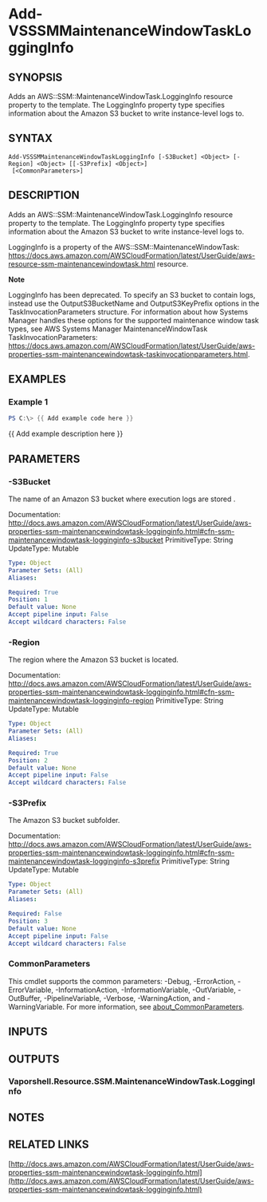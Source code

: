 # Add-VSSSMMaintenanceWindowTaskLoggingInfo

## SYNOPSIS
Adds an AWS::SSM::MaintenanceWindowTask.LoggingInfo resource property to the template.
The LoggingInfo property type specifies information about the Amazon S3 bucket to write instance-level logs to.

## SYNTAX

```
Add-VSSSMMaintenanceWindowTaskLoggingInfo [-S3Bucket] <Object> [-Region] <Object> [[-S3Prefix] <Object>]
 [<CommonParameters>]
```

## DESCRIPTION
Adds an AWS::SSM::MaintenanceWindowTask.LoggingInfo resource property to the template.
The LoggingInfo property type specifies information about the Amazon S3 bucket to write instance-level logs to.

LoggingInfo is a property of the AWS::SSM::MaintenanceWindowTask: https://docs.aws.amazon.com/AWSCloudFormation/latest/UserGuide/aws-resource-ssm-maintenancewindowtask.html resource.

**Note**

LoggingInfo has been deprecated.
To specify an S3 bucket to contain logs, instead use the OutputS3BucketName and OutputS3KeyPrefix options in the TaskInvocationParameters structure.
For information about how Systems Manager handles these options for the supported maintenance window task types, see AWS Systems Manager MaintenanceWindowTask TaskInvocationParameters: https://docs.aws.amazon.com/AWSCloudFormation/latest/UserGuide/aws-properties-ssm-maintenancewindowtask-taskinvocationparameters.html.

## EXAMPLES

### Example 1
```powershell
PS C:\> {{ Add example code here }}
```

{{ Add example description here }}

## PARAMETERS

### -S3Bucket
The name of an Amazon S3 bucket where execution logs are stored .

Documentation: http://docs.aws.amazon.com/AWSCloudFormation/latest/UserGuide/aws-properties-ssm-maintenancewindowtask-logginginfo.html#cfn-ssm-maintenancewindowtask-logginginfo-s3bucket
PrimitiveType: String
UpdateType: Mutable

```yaml
Type: Object
Parameter Sets: (All)
Aliases:

Required: True
Position: 1
Default value: None
Accept pipeline input: False
Accept wildcard characters: False
```

### -Region
The region where the Amazon S3 bucket is located.

Documentation: http://docs.aws.amazon.com/AWSCloudFormation/latest/UserGuide/aws-properties-ssm-maintenancewindowtask-logginginfo.html#cfn-ssm-maintenancewindowtask-logginginfo-region
PrimitiveType: String
UpdateType: Mutable

```yaml
Type: Object
Parameter Sets: (All)
Aliases:

Required: True
Position: 2
Default value: None
Accept pipeline input: False
Accept wildcard characters: False
```

### -S3Prefix
The Amazon S3 bucket subfolder.

Documentation: http://docs.aws.amazon.com/AWSCloudFormation/latest/UserGuide/aws-properties-ssm-maintenancewindowtask-logginginfo.html#cfn-ssm-maintenancewindowtask-logginginfo-s3prefix
PrimitiveType: String
UpdateType: Mutable

```yaml
Type: Object
Parameter Sets: (All)
Aliases:

Required: False
Position: 3
Default value: None
Accept pipeline input: False
Accept wildcard characters: False
```

### CommonParameters
This cmdlet supports the common parameters: -Debug, -ErrorAction, -ErrorVariable, -InformationAction, -InformationVariable, -OutVariable, -OutBuffer, -PipelineVariable, -Verbose, -WarningAction, and -WarningVariable. For more information, see [about_CommonParameters](http://go.microsoft.com/fwlink/?LinkID=113216).

## INPUTS

## OUTPUTS

### Vaporshell.Resource.SSM.MaintenanceWindowTask.LoggingInfo
## NOTES

## RELATED LINKS

[http://docs.aws.amazon.com/AWSCloudFormation/latest/UserGuide/aws-properties-ssm-maintenancewindowtask-logginginfo.html](http://docs.aws.amazon.com/AWSCloudFormation/latest/UserGuide/aws-properties-ssm-maintenancewindowtask-logginginfo.html)

